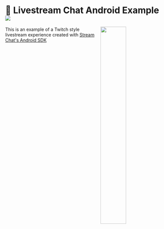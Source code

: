 # 💬 Livestream Chat Android Example [![](https://img.shields.io/twitter/url?url=https%3A%2F%2Fgithub.com%2FGetStream%2Fsign-in-with-apple-swift-example)](https://twitter.com/intent/tweet?text=Want%20to%20implement%20Livestream%20Chat%20in%20your%20Android%20app%3F%20Learn%20how%3A&url=https%3A%2F%2Fgithub.com%2FGetStream%2Flivestream-chat-android-example)

<img align="right" src="https://i.imgur.com/tFa1Ky2.gif" width="40%" />

This is an example of a Twitch style livestream experience created with [Stream Chat's Android SDK](https://github.com/GetStream/stream-chat-android)
